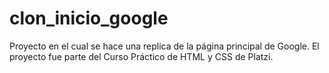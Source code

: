 # clon_inicio_google
Proyecto en el cual se hace una replica de la página principal de Google.
El proyecto fue parte del Curso Práctico de HTML y CSS de Platzi. 

